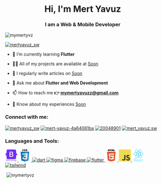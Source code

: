 
<h1 align="center">Hi, I'm Mert Yavuz</h1>

<h3 align="center">I am a Web & Mobile Developer</h3>

<p align="left"> <img src="https://komarev.com/ghpvc/?username=mymertyvz&label=Profile%20views&color=0e75b6&style=flat" alt="mymertyvz" /> </p>

<p align="left"> <a href="https://twitter.com/mertyavuz_sw" target="blank"><img src="https://img.shields.io/twitter/follow/mertyavuz_sw?logo=twitter&style=for-the-badge" alt="mertyavuz_sw" /></a> </p>

- 🌱 I’m currently learning **Flutter**

- 👨‍💻 All of my projects are available at [Soon](Soon)

- 📝 I regularly write articles on [Soon](Soon)

- 💬 Ask me about **Flutter and Web Development**

- 📫 How to reach me **👉 mymertyavuzz@gmail.com**

- 📄 Know about my experiences [Soon](Soon)

<h3 align="left">Connect with me:</h3>
<p align="left">
<a href="https://twitter.com/mertyavuz_sw" target="blank"><img align="center" src="https://raw.githubusercontent.com/rahuldkjain/github-profile-readme-generator/master/src/images/icons/Social/twitter.svg" alt="mertyavuz_sw" height="30" width="40" /></a>
<a href="https://linkedin.com/in/mert-yavuz-4a64061ba" target="blank"><img align="center" src="https://raw.githubusercontent.com/rahuldkjain/github-profile-readme-generator/master/src/images/icons/Social/linked-in-alt.svg" alt="mert-yavuz-4a64061ba" height="30" width="40" /></a>
<a href="https://stackoverflow.com/users/20048901" target="blank"><img align="center" src="https://raw.githubusercontent.com/rahuldkjain/github-profile-readme-generator/master/src/images/icons/Social/stack-overflow.svg" alt="20048901" height="30" width="40" /></a>
<a href="https://instagram.com/mert_yavuz.sw" target="blank"><img align="center" src="https://raw.githubusercontent.com/rahuldkjain/github-profile-readme-generator/master/src/images/icons/Social/instagram.svg" alt="mert_yavuz.sw" height="30" width="40" /></a>
</p>

<h3 align="left">Languages and Tools:</h3>
<p align="left"> <a href="https://getbootstrap.com" target="_blank" rel="noreferrer"> <img src="https://raw.githubusercontent.com/devicons/devicon/master/icons/bootstrap/bootstrap-plain-wordmark.svg" alt="bootstrap" width="40" height="40"/> </a> <a href="https://www.w3schools.com/css/" target="_blank" rel="noreferrer"> <img src="https://raw.githubusercontent.com/devicons/devicon/master/icons/css3/css3-original-wordmark.svg" alt="css3" width="40" height="40"/> </a> <a href="https://dart.dev" target="_blank" rel="noreferrer"> <img src="https://www.vectorlogo.zone/logos/dartlang/dartlang-icon.svg" alt="dart" width="40" height="40"/> </a> <a href="https://www.figma.com/" target="_blank" rel="noreferrer"> <img src="https://www.vectorlogo.zone/logos/figma/figma-icon.svg" alt="figma" width="40" height="40"/> </a> <a href="https://firebase.google.com/" target="_blank" rel="noreferrer"> <img src="https://www.vectorlogo.zone/logos/firebase/firebase-icon.svg" alt="firebase" width="40" height="40"/> </a> <a href="https://flutter.dev" target="_blank" rel="noreferrer"> <img src="https://www.vectorlogo.zone/logos/flutterio/flutterio-icon.svg" alt="flutter" width="40" height="40"/> </a> <a href="https://www.w3.org/html/" target="_blank" rel="noreferrer"> <img src="https://raw.githubusercontent.com/devicons/devicon/master/icons/html5/html5-original-wordmark.svg" alt="html5" width="40" height="40"/> </a> <a href="https://developer.mozilla.org/en-US/docs/Web/JavaScript" target="_blank" rel="noreferrer"> <img src="https://raw.githubusercontent.com/devicons/devicon/master/icons/javascript/javascript-original.svg" alt="javascript" width="40" height="40"/> </a> <a href="https://reactjs.org/" target="_blank" rel="noreferrer"> <img src="https://raw.githubusercontent.com/devicons/devicon/master/icons/react/react-original-wordmark.svg" alt="react" width="40" height="40"/> </a> <a href="https://tailwindcss.com/" target="_blank" rel="noreferrer"> <img src="https://www.vectorlogo.zone/logos/tailwindcss/tailwindcss-icon.svg" alt="tailwind" width="40" height="40"/> </a> </p>

<p>&nbsp;<img align="center" src="https://github-readme-stats.vercel.app/api?username=mymertyvz&show_icons=true&locale=en" alt="mymertyvz" /></p>
